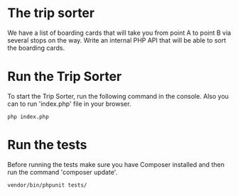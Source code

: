 # The trip sorter

We have a list of boarding cards that will take you from point A to point B via several stops on the way.
Write an internal PHP API that will be able to sort the boarding cards.

# Run the Trip Sorter
To start the Trip Sorter, run the following command in the console. Also you can to run 'index.php' file in your browser.
```
php index.php
```

# Run the tests
Before running the tests make sure you have Composer installed and then run the command 'composer update'.
```
vendor/bin/phpunit tests/
```

